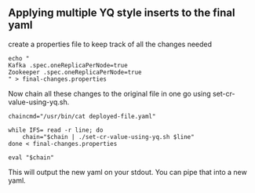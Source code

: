 ## Applying multiple YQ style inserts to the final yaml

create a properties file to keep track of all the changes needed
```
echo "
Kafka .spec.oneReplicaPerNode=true
Zookeeper .spec.oneReplicaPerNode=true
" > final-changes.properties
```

Now chain all these changes to the original file in one go using set-cr-value-using-yq.sh.

```
chaincmd="/usr/bin/cat deployed-file.yaml"

while IFS= read -r line; do
    chain="$chain | ./set-cr-value-using-yq.sh $line"
done < final-changes.properties

eval "$chain"
```

This will output the new yaml on your stdout.
You can pipe that into a new yaml.
